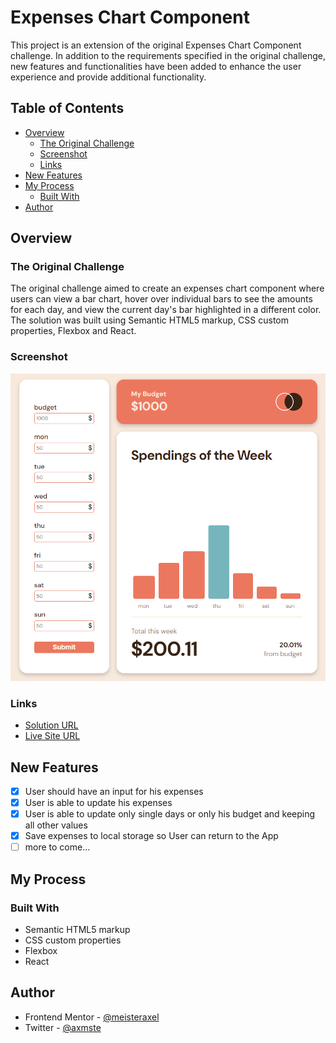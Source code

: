 # Expenses Chart Component

This project is an extension of the original Expenses Chart Component challenge. In addition to the requirements specified in the original challenge, new features and functionalities have been added to enhance the user experience and provide additional functionality.

## Table of Contents

- [Overview](#overview)
  - [The Original Challenge](#the-original-challenge)
  - [Screenshot](#screenshot)
  - [Links](#links)
- [New Features](#new-features)
- [My Process](#my-process)
  - [Built With](#built-with)
- [Author](#author)

## Overview

### The Original Challenge

The original challenge aimed to create an expenses chart component where users can view a bar chart, hover over individual bars to see the amounts for each day, and view the current day's bar highlighted in a different color. The solution was built using Semantic HTML5 markup, CSS custom properties, Flexbox and React.

### Screenshot

![Solution Screenshot](./src/assets/screenshot.PNG)

### Links

- [Solution URL](https://github.com/meisteraxel/expenses-chart)
- [Live Site URL](https://expenses-chart-component-axmst.netlify.app/)

## New Features

- [x] User should have an input for his expenses
- [x] User is able to update his expenses
- [x] User is able to update only single days or only his budget and keeping all other values
- [x] Save expenses to local storage so User can return to the App
- [ ] more to come...

## My Process

### Built With

- Semantic HTML5 markup
- CSS custom properties
- Flexbox
- React

## Author

- Frontend Mentor - [@meisteraxel](https://www.frontendmentor.io/profile/meisteraxel)
- Twitter - [@axmste](https://twitter.com/axmste)
